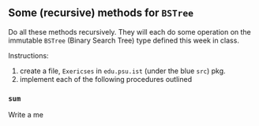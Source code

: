 ## Some (recursive) methods for `BSTree`

Do all these methods recursively. They will each do some operation on the 
immutable `BSTree` (Binary Search Tree) type defined this week in class.

Instructions:

1. create a file, `Exericses` in `edu.psu.ist` (under the blue `src`) pkg.
2. implement each of the following procedures outlined 
 
### `sum`

Write a me